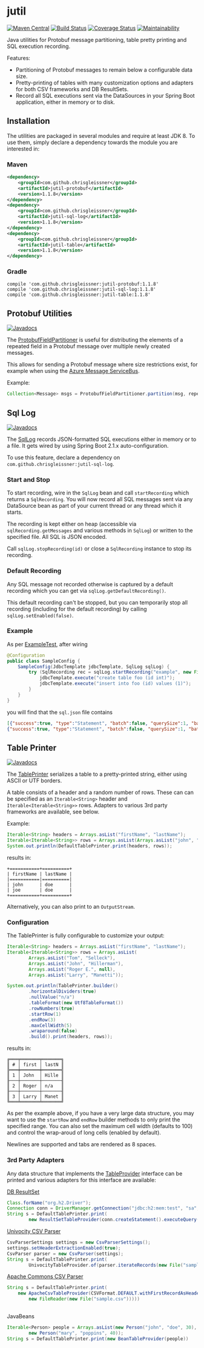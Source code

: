 # jutil

[![Maven Central](https://img.shields.io/maven-metadata/v/http/central.maven.org/maven2/com/github/chrisgleissner/jutil-protobuf/maven-metadata.xml.svg)](https://search.maven.org/artifact/com.github.chrisgleissner/jutil)
[![Build Status](https://travis-ci.org/chrisgleissner/jutil.svg?branch=master)](https://travis-ci.org/chrisgleissner/jutil)
[![Coverage Status](https://coveralls.io/repos/github/chrisgleissner/jutil/badge.svg?branch=master)](https://coveralls.io/github/chrisgleissner/jutil?branch=master)
[![Maintainability](https://api.codeclimate.com/v1/badges/04051d34bbf92198458e/maintainability)](https://codeclimate.com/github/chrisgleissner/jutil/maintainability)

Java utilities for Protobuf message partitioning, table pretty printing and SQL execution recording.

Features:
* Partitioning of Protobuf messages to remain below a configurable data size.
* Pretty-printing of tables with many customization options and adapters for both CSV frameworks and DB ResultSets.
* Record all SQL executions sent via the DataSources in your Spring Boot application, either in memory or to disk.


## Installation

The utilities are packaged in several modules and require at least JDK 8. 
To use them, simply declare a dependency towards the module you are interested in:

### Maven

```xml
<dependency>
    <groupId>com.github.chrisgleissner</groupId>
    <artifactId>jutil-protobuf</artifactId>
    <version>1.1.8</version>
</dependency>
<dependency>
    <groupId>com.github.chrisgleissner</groupId>
    <artifactId>jutil-sql-log</artifactId>
    <version>1.1.8</version>
</dependency>
<dependency>
    <groupId>com.github.chrisgleissner</groupId>
    <artifactId>jutil-table</artifactId>
    <version>1.1.8</version>
</dependency>
```

### Gradle

```
compile 'com.github.chrisgleissner:jutil-protobuf:1.1.8'
compile 'com.github.chrisgleissner:jutil-sql-log:1.1.8'
compile 'com.github.chrisgleissner:jutil-table:1.1.8'
```

## Protobuf Utilities

[![Javadocs](https://www.javadoc.io/badge/com.github.chrisgleissner/jutil-protobuf.svg)](https://www.javadoc.io/doc/com.github.chrisgleissner/jutil-protobuf)

The [ProtobufFieldPartitioner](https://github.com/chrisgleissner/jutil/blob/master/protobuf/src/main/java/com/github/chrisgleissner/jutil/protobuf/ProtobufFieldPartitioner.java) 
is useful for distributing the elements of a repeated field in a Protobuf message over multiple newly created messages. 

This allows for sending a Protobuf message where size restrictions exist, for example when using the
<a href="https://docs.microsoft.com/en-us/azure/service-bus-messaging/service-bus-quotas">Azure Message ServiceBus</a>.

Example:
```java
Collection<Message> msgs = ProtobufFieldPartitioner.partition(msg, repeatedFieldToBePartitioned, 100);
```

## Sql Log

[![Javadocs](https://www.javadoc.io/badge/com.github.chrisgleissner/jutil-sql-log.svg)](https://www.javadoc.io/doc/com.github.chrisgleissner/jutil-sql-log)

The [SqlLog](https://github.com/chrisgleissner/jutil/blob/master/sql-log/src/main/java/com/github/chrisgleissner/jutil/sqllog/SqlLog.java) 
records JSON-formatted SQL executions either in memory or to a file. It gets wired by using Spring Boot 2.1.x auto-configuration. 

To use this feature, declare a dependency on `com.github.chrisgleissner:jutil-sql-log`.

### Start and Stop
To start recording, wire in the `SqlLog` bean and call `startRecording` which returns a `SqlRecording`.
You will now record all SQL messages sent via any DataSource bean as part of your current thread or any thread which it starts. 

The recording is kept either on heap (accessible via `sqlRecording.getMessages` and various methods in `SqlLog`) or written to the specified file. 
All SQL is JSON encoded. 

Call `sqlLog.stopRecording(id)` or close a `SqlRecording` instance to stop its recording. 

### Default Recording

Any SQL message not recorded otherwise is captured by a default recording which you can get via 
`sqlLog.getDefaultRecording()`.

This default recording can't be stopped,
but you can temporarily stop all recording (including for the default recording) by calling `sqlLog.setEnabled(false)`.

### Example 

As per [ExampleTest](https://github.com/chrisgleissner/jutil/blob/master/sql-log/src/test/java/com/github/chrisgleissner/jutil/sqllog/ExampleTest.java),
after wiring 

```java
@Configuration
public class SampleConfig {
    SampleConfig(JdbcTemplate jdbcTemplate, SqlLog sqlLog) {
        try (SqlRecording rec = sqlLog.startRecording("example", new File("sql.json"), Charset.forName("UTF-8"))) {
            jdbcTemplate.execute("create table foo (id int)");
            jdbcTemplate.execute("insert into foo (id) values (1)");
        }
    }
}
```

you will find that the `sql.json` file contains

```json
[{"success":true, "type":"Statement", "batch":false, "querySize":1, "batchSize":0, "query":["create table foo (id int)"], "params":[]},
{"success":true, "type":"Statement", "batch":false, "querySize":1, "batchSize":0, "query":["insert into foo (id) values (1)"], "params":[]}]

```

## Table Printer

[![Javadocs](https://www.javadoc.io/badge/com.github.chrisgleissner/jutil-table.svg)](https://www.javadoc.io/doc/com.github.chrisgleissner/jutil-table)

The [TablePrinter](https://github.com/chrisgleissner/jutil/blob/master/table/src/main/java/com/github/chrisgleissner/jutil/table/TablePrinter.java) 
serializes a table to a pretty-printed string, either using ASCII or UTF borders.

A table consists of a header and a random number of rows. These can can be specified as an `Iterable<String>` header 
and `Iterable<Iterable<String>>` rows. Adapters to various 3rd party frameworks are available, see below. 

Example:
```java
Iterable<String> headers = Arrays.asList("firstName", "lastName");
Iterable<Iterable<String>> rows = Arrays.asList(Arrays.asList("john", "doe"), Arrays.asList("joe", "doe"));
System.out.println(DefaultTablePrinter.print(headers, rows));
```
results in:
```
+===========+==========+
| firstName | lastName |
|===========|==========|
| john      | doe      |
| joe       | doe      |
+===========+==========+
```

Alternatively, you can also print to an `OutputStream`.

### Configuration

The TablePrinter is fully configurable to customize your output:

```java
Iterable<String> headers = Arrays.asList("firstName", "lastName");
Iterable<Iterable<String>> rows = Arrays.asList(
        Arrays.asList("Tom", "Selleck"), 
        Arrays.asList("John", "Hillerman"),
        Arrays.asList("Roger E.", null), 
        Arrays.asList("Larry", "Manetti"));

System.out.println(TablePrinter.builder()
        .horizontalDividers(true)
        .nullValue("n/a")
        .tableFormat(new Utf8TableFormat())
        .rowNumbers(true)
        .startRow(1)
        .endRow(3)
        .maxCellWidth(5)
        .wraparound(false)
        .build().print(headers, rows));
```
results in:
```
╔═══╤═══════╤═══════╗
║ # │ first │ lastN ║
╠═══╪═══════╪═══════╣
║ 1 │ John  │ Hille ║
╟───┼───────┼───────╢
║ 2 │ Roger │ n/a   ║
╟───┼───────┼───────╢
║ 3 │ Larry │ Manet ║
╚═══╧═══════╧═══════╝
```

As per the example above, if you have a very large data structure, you may want to use the `startRow` and `endRow` builder methods 
to only print the specified range. You can also set the maximum cell width (defaults to 100) and control the wrap-aroud of long cells (enabled by default).

Newlines are supported and tabs are rendered as 8 spaces.

### 3rd Party Adapters

Any data structure that implements the [TableProvider](https://github.com/chrisgleissner/jutil/blob/master/table/src/main/java/com/github/chrisgleissner/jutil/table/provider/TableProvider.java) interface
can be printed and various adapters for this interface are available:

<a href="https://docs.oracle.com/javase/8/docs/api/java/sql/ResultSet.html">DB ResultSet</a>
```java
Class.forName("org.h2.Driver");
Connection conn = DriverManager.getConnection("jdbc:h2:mem:test", "sa", "");
String s = DefaultTablePrinter.print(
        new ResultSetTableProvider(conn.createStatement().executeQuery("select * from foo"))));
```

<a href="https://www.univocity.com/pages/about-parsers">Univocity CSV Parser</a> 
```java
CsvParserSettings settings = new CsvParserSettings();
settings.setHeaderExtractionEnabled(true);
CsvParser parser = new CsvParser(settings);
String s = DefaultTablePrinter.print(
        UnivocityTableProvider.of(parser.iterateRecords(new File("sample.csv"))));
```

<a href="https://commons.apache.org/proper/commons-csv/">Apache Commons CSV Parser</a>
```java
String s = DefaultTablePrinter.print(
    new ApacheCsvTableProvider(CSVFormat.DEFAULT.withFirstRecordAsHeader().parse(
        new FileReader(new File("sample.csv")))))
                
```

JavaBeans
```java
Iterable<Person> people = Arrays.asList(new Person("john", "doe", 30),
        new Person("mary", "poppins", 40));
String s = DefaultTablePrinter.print(new BeanTableProvider(people))
                
```
